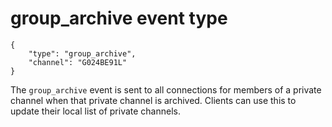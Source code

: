 # group_archive event type

    {
        "type": "group_archive",
        "channel": "G024BE91L"
    }

The `group_archive` event is sent to all connections for members of a private
channel when that private channel is archived. Clients can use this to update their local list of private channels.
